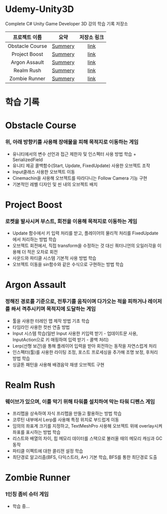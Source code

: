 # Udemy-Unity3D
 Complete C# Unity Game Developer 3D 강의 학습 기록 저장소

|프로젝트 이름|요약|저장소 링크|
|:----:|:----:|:----:|
|Obstacle Course|[Summery](#obstacle-course)|<a href=https://github.com/Nyppp/Udemy-Unity3D/tree/main/ObstacleCourse>link</a>|
|Project Boost|[Summery](#project-boost)|<a href=https://github.com/Nyppp/Udemy-Unity3D/tree/main/ProjectBoost>link</a>|
|Argon Assault|[Summery](#argon-assault)|<a href=https://github.com/Nyppp/Udemy-Unity3D/tree/main/ArgonAssult/Assets>link</a>|
|Realm Rush|[Summery](#argon-assault)|<a href=https://github.com/Nyppp/Udemy-Unity3D/tree/main/Realm%20Rush>link</a>|
|Zombie Runner|[Summery](#zombie-runner)|<a href=https://github.com/Nyppp/Udemy-Unity3D/tree/main/Zombie%20Runner>link</a>|
#
# 학습 기록

# Obstacle Course
### 위, 아래 방향키를 사용해 장애물을 피해 목적지로 이동하는 게임
- 유니티에서의 변수 선언과 접근 제한자 및 인스펙터 사용 방법 학습 + SerializedField
- 유니티 제공 콜백함수(Start, Update, FixedUpdate) 사용한 오브젝트 조작
- Input클래스 사용한 오브젝트 이동
- Cinemachin을 사용해 오브젝트를 따라다니는 Follow Camera 기능 구현
- 기본적인 레벨 디자인 및 씬 내의 오브젝트 배치


# Project Boost
### 로켓을 발사시켜 부스트, 회전을 이용해 목적지로 이동하는 게임
- Update 함수에서 키 입력 처리를 받고, 플레이어의 물리적 처리를 FixedUpdate에서 처리하는 방법 학습
- 오브젝트 회전에서, 직접 transform을 수정하는 것 대신 쿼터니언의 오일러각을 이용해 더 적은 오차로 회전
- 사운드와 파티클 시스템 기본적 사용 방법 학습
- 오브젝트 이동을 sin함수와 같은 수식으로 구현하는 방법 학습

# Argon Assault
### 정해진 경로를 기준으로, 전투기를 움직이며 다가오는 적을 피하거나 레이저를 쏴서 격추시키며 목적지에 도달하는 게임
- 툴을 사용한 터레인 맵 제작 방법 기초 학습
- 타임라인 사용한 컷씬 연출 방법 
- Input 시스템 학습(일반 Input 사용한 키입력 받기 - 업데이트문 사용, InputAction으로 키 매핑하여 입력 받기 - 콜백 처리)
- Lerp(선형 보간)을 통해 플레이어 입력을 받아 회전하는 동작을 자연스럽게 처리
- 인스펙터(툴)를 사용한 라이팅 조정, 포스트 프로세싱을 추가해 조명 보정, 후처리 방법 학습
- 싱글톤 패턴을 사용해 배경음악 재생 오브젝트 구현

# Realm Rush
### 웨이브가 있으며, 이를 막기 위해 타워를 설치하여 막는 타워 디펜스 게임
- 프리펩을 상속하여 자식 프리펩을 만들고 활용하는 방법 학습
- 코루틴 내부에서 Lerp를 사용해 특정 위치로 부드럽게 이동
- 임의의 좌표계 크기를 지정하고, TextMeshPro 사용해 오브젝트 위에 overlay시켜 좌표를 표시하는 방법 학습
- 리스트와 배열의 차이, 힙 메모리 데이터를 스택으로 불러올 때의 메모리 캐싱과 GC 동작 
- 파티클 이펙트에 대한 콜리젼 설정 학습
- 최단경로 알고리즘(BFS, 다익스트라, A*) 기본 학습, BFS를 통한 최단경로 도출

# Zombie Runner
### 1인칭 좀비 슈터 게임
- 학습 중...
